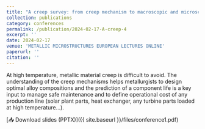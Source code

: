 ```yaml
---
title: "A creep survey: from creep mechanism to macroscopic and microscopic models."
collection: publications
category: conferences
permalink: /publication/2024-02-17-A-creep-4
excerpt: ''
date: 2024-02-17
venue: 'METALLIC MICROSTRUCTURES EUROPEAN LECTURES ONLINE'
paperurl: ''
citation: ''
---
```


At high temperature, metallic material creep is difficult to avoid. The understanding of the creep mechanisms helps metallurgists to design optimal alloy compositions and the prediction of a component life is a key input to manage safe maintenance and to define operational cost of any production line (solar plant parts, heat exchanger, any turbine parts loaded at high temperature…).

[📥 Download slides (PPTX)]({{ site.baseurl }}/files/conference1.pdf)
